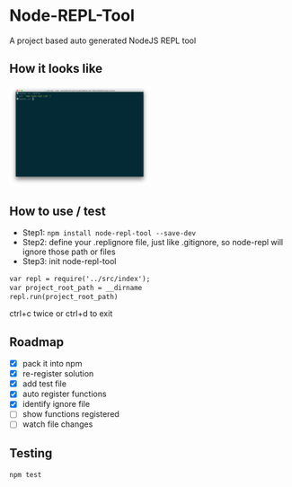 # Node-REPL-Tool
A project based auto generated NodeJS REPL tool

## How it looks like
<img src="https://github.com/atom2ueki/node-repl/blob/master/sample.png" width="250">

## How to use / test
- Step1: `npm install node-repl-tool --save-dev`
- Step2: define your .replignore file, just like .gitignore, so node-repl will ignore those path or files
- Step3: init node-repl-tool
```
var repl = require('../src/index');
var project_root_path = __dirname
repl.run(project_root_path)

```

ctrl+c twice or ctrl+d to exit

## Roadmap
- [x] pack it into npm
- [x] re-register solution
- [x] add test file
- [x] auto register functions
- [x] identify ignore file
- [ ] show functions registered
- [ ] watch file changes

## Testing
```
npm test
```
